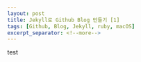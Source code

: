 ```yaml
---
layout: post
title: Jekyll로 Github Blog 만들기 [1]
tags: [Github, Blog, Jekyll, ruby, macOS]
excerpt_separator: <!--more-->
---
```


test